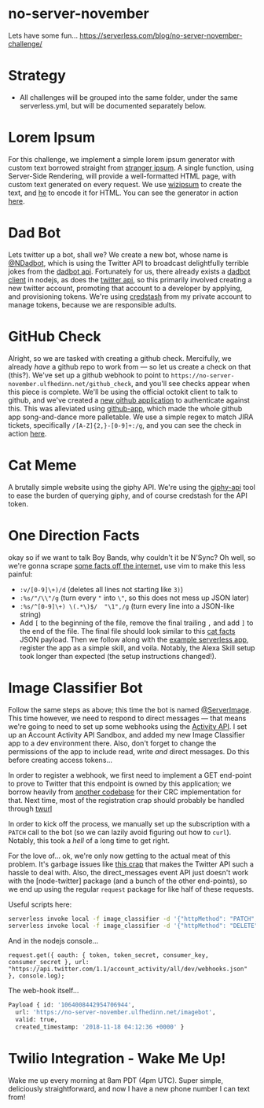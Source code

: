 # no-server-november
Lets have some fun... https://serverless.com/blog/no-server-november-challenge/

# Strategy

* All challenges will be grouped into the same folder, under the same serverless.yml, but will be
  documented separately below.

# Lorem Ipsum

For this challenge, we implement a simple lorem ipsum generator with custom text borrowed straight
from [stranger ipsum].  A single function, using Server-Side Rendering, will provide a
well-formatted HTML page, with custom text generated on every request.  We use [wizipsum] to create
the text, and [he] to encode it for HTML.  You can see the generator in action
[here](https://no-server-november.ulfhedinn.net/lorem_ipsum).

[stranger ipsum]: https://github.com/robertcoopercode/stranger-ipsum/blob/master/src/generator.js
[wizipsum]: https://github.com/wizbii/wizipsum
[he]: https://github.com/mathiasbynens/he

# Dad Bot

Lets twitter up a bot, shall we?  We create a new bot, whose name is [@NDadbot], which is using the
Twitter API to broadcast delightfully terrible jokes from the [dadbot api].  Fortunately for us,
there already exists a [dadbot client] in nodejs, as does the [twitter api], so this primarily
involved creating a new twitter account, promoting that account to a developer by applying, and
provisioning tokens.  We're using [credstash] from my private account to manage tokens, because we
are responsible adults.

[@NDadbot]: https://twitter.com/NDadbot
[credstash]: https://github.com/fugue/credstash
[dadbot api]: https://icanhazdadjoke.com/api
[dadbot client]: https://github.com/jmptr/node-icanhazdadjoke-client
[twitter api]: https://github.com/desmondmorris/node-twitter

# GitHub Check

Alright, so we are tasked with creating a github check.  Mercifully, we already *have* a github repo
to work from — so let us create a check on that (this?).  We've set up a github webhook to point to
`https://no-server-november.ulfhedinn.net/github_check`, and you'll see checks appear when this
piece is complete.  We'll be using the official octokit client to talk to github, and we've created
a [new github application](https://github.com/settings/applications/932381) to authenticate against
this.  This was alleviated using [github-app], which made the whole github app song-and-dance more
palletable.  We use a simple regex to match JIRA tickets, specifically `/[A-Z]{2,}-[0-9]+:/g`, and
you can see the check in action [here](https://github.com/jontg/no-server-november/pull/1).

[official octokit]: https://github.com/octokit/rest.js
[github-app]: https://github.com/probot/github-app

# Cat Meme

A brutally simple website using the giphy API.  We're using the [giphy-api] tool to ease the burden
of querying giphy, and of course credstash for the API token.

[giphy-api]: https://github.com/austinkelleher/giphy-api

# One Direction Facts

okay so if we want to talk Boy Bands, why couldn't it be N'Sync?  Oh well, so we're gonna scrape
[some facts off the internet], use vim to make this less painful:
* `:v/[0-9]\+)/d` (deletes all lines not starting like `3)`)
* `:%s/"/\\"/g` (turn every `"` into `\"`, so this does not mess up JSON later)
* `:%s/^[0-9]\+) \(.*\)$/  "\1",/g` (turn every line into a JSON-like string)
* Add `[` to the beginning of the file, remove the final trailing `,` and add `]` to the end of the
  file.
The final file should look similar to this [cat facts] JSON payload.  Then we follow along with the
[example serverless app], register the app as a simple skill, and voila.  Notably, the Alexa Skill
setup took longer than expected (the setup instructions changed!).

[some facts off the internet]: https://planetradio.co.uk/hits-radio/entertainment/music/101-one-direction-facts/
[cat facts]: https://gist.github.com/tonkku107/c079131c11a8f761a136a4ed305a0d9d
[example serverless app]: https://github.com/serverless/examples/blob/master/aws-node-alexa-skill/

# Image Classifier Bot

Follow the same steps as above; this time the bot is named [@ServerImage].  This time however, we
need to respond to direct messages — that means we're going to need to set up some webhooks using
the [Activity API].  I set up an Account Activity API Sandbox, and added my new Image Classifier app
to a dev environment there.  Also, don't forget to change the permissions of the app to include
read, write *and* direct messages.  Do this before creating access tokens...

In order to register a webhook, we first need to implement a GET end-point to prove to Twitter that
this endpoint is owned by this application; we borrow heavily from [another codebase] for their CRC
implementation for that.  Next time, most of the registration crap should probably be handled
through [twurl]

In order to kick off the process, we manually set up the subscription with a `PATCH` call to the bot
(so we can lazily avoid figuring out how to `curl`).  Notably, this took a *hell* of a long time to
get right.

For the love of... ok, we're only now getting to the actual meat of this problem.  It's garbage
issues like [this crap] that makes the Twitter API such a hassle to deal with.  Also, the
direct_messages event API just doesn't work with the [node-twitter] package (and a bunch of the
other end-points), so we end up using the regular `request` package for like half of these requests.

Useful scripts here:
```bash
serverless invoke local -f image_classifier -d '{"httpMethod": "PATCH", "body": "{\"appId\": \"<APP_ID>\"}"}'
serverless invoke local -f image_classifier -d '{"httpMethod": "DELETE", "body": "{\"appId\": \"<APP_ID>\", \"id\": \"<ID>\"}"}'
```

And in the nodejs console...
```nodejs
request.get({ oauth: { token, token_secret, consumer_key, consumer_secret }, url: "https://api.twitter.com/1.1/account_activity/all/dev/webhooks.json" }, console.log);
```

[@ServerImage]: https://twitter.com/ServerImage
[Activity API]: https://developer.twitter.com/en/docs/accounts-and-users/subscribe-account-activity/guides/getting-started-with-webhooks
[another codebase]: https://itnext.io/serverless-twitter-bot-with-google-cloud-35d370676f7
[twurl]: https://github.com/twitter/twurl
[this crap]: https://twittercommunity.com/t/errors-message-could-not-authenticate-you-code-32/1223/13

The web-hook itself...
```bash
Payload { id: '1064008442954706944',
  url: 'https://no-server-november.ulfhedinn.net/imagebot',
  valid: true,
  created_timestamp: '2018-11-18 04:12:36 +0000' }
```

# Twilio Integration - Wake Me Up!

Wake me up every morning at 8am PDT (4pm UTC).  Super simple, deliciously straightforward, and now I
have a new phone number I can text from!
